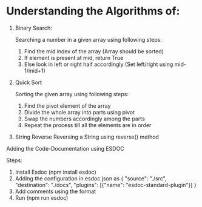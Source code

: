 # Understanding the Algorithms of: 
1. Binary Search:
   
   Searching a number in a given array using following steps:
   1. Find the mid index of the array (Array should be sorted)
   2. If element is present at mid, return True 
   3. Else look in left or right half accordingly (Set left/right using mid-1/mid+1)
   
2. Quick Sort

   Sorting the given array using following steps:
   1. Find the pivot element of the array 
   2. Divide the whole array into parts using pivot
   3. Swap the numbers accordingly among the parts
   4. Repeat the process till all the elements are in order
   
3. String Reverse
    Reversing  a String using reverse() method
    
Adding the Code-Documentation using ESDOC 

Steps: 
1. Install Esdoc (npm install esdoc)
2. Adding the configuration in esdoc.json as
  {
    "source": "./src",
    "destination": "./docs",
    "plugins": [{"name": "esdoc-standard-plugin"}]
  }
  3. Add comments using the format
  4. Run (npm run esdoc)
